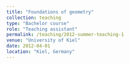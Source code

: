 ```yaml
---
title: "Foundations of geometry"
collection: teaching
type: "Bachelor course"
role: "Teaching assistant"
permalink: /teaching/2012-summer-teaching-1
venue: "University of Kiel"
date: 2012-04-01
location: "Kiel, Germany"
---
```

